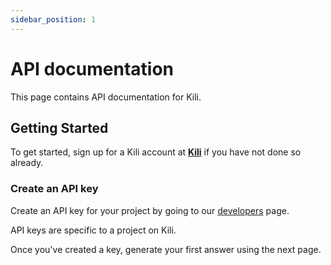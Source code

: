 ```yaml
---
sidebar_position: 1
---
```


# API documentation

This page contains API documentation for Kili.

## Getting Started

To get started, sign up for a Kili account at **[Kili](https://kili.so)** if you have not done so already.

### Create an API key

Create an API key for your project by going to our [developers](https://kili.so/developers) page.

API keys are specific to a project on Kili.

Once you've created a key, generate your first answer using the next page.
